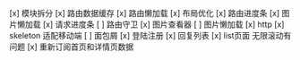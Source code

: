 [x] 模块拆分
[x] 路由数据缓存
[x] 路由懒加载
[x] 布局优化
[x] 路由进度条
[x] 图片懒加载
[x] 请求进度条
[ ] 路由守卫
[x] 图片查看器
[ ] 图片懒加载
[x] http
[x] skeleton 适配移动端
[ ] 面包屑
[x] 登陆注册
[x] 回复列表
[x] list页面 无限滚动有问题
[x] 重新订阅首页和详情页数据
